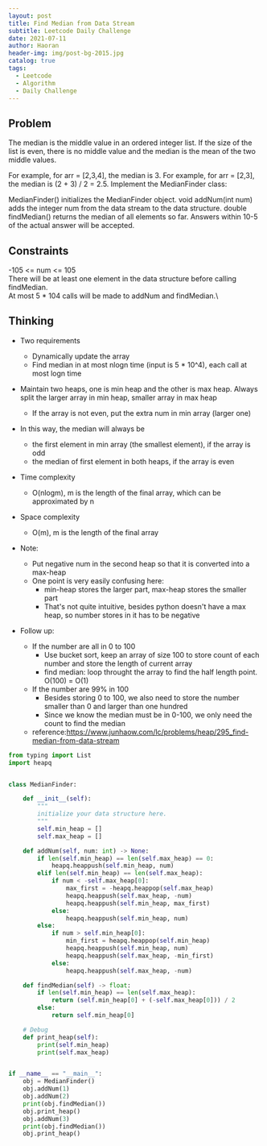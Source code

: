 ```yaml
---
layout: post
title: Find Median from Data Stream
subtitle: Leetcode Daily Challenge
date: 2021-07-11
author: Haoran
header-img: img/post-bg-2015.jpg
catalog: true
tags: 
  - Leetcode
  - Algorithm
  - Daily Challenge
---
```



## Problem
The median is the middle value in an ordered integer list. If the size of the list is even, there is no middle value and the median is the mean of the two middle values.

For example, for arr = [2,3,4], the median is 3.
For example, for arr = [2,3], the median is (2 + 3) / 2 = 2.5.
Implement the MedianFinder class:

MedianFinder() initializes the MedianFinder object.
void addNum(int num) adds the integer num from the data stream to the data structure.
double findMedian() returns the median of all elements so far. Answers within 10-5 of the actual answer will be accepted.

## Constraints
-105 <= num <= 105\
There will be at least one element in the data structure before calling findMedian.\
At most 5 * 104 calls will be made to addNum and findMedian.\

## Thinking
* Two requirements
    * Dynamically update the array
    * Find median in at most nlogn time (input is 5 * 10^4), each call at most logn time

* Maintain two heaps, one is min heap and the other is max heap. Always split the larger array in min heap, smaller array in max heap
    * If the array is not even, put the extra num in min array (larger one)

* In this way, the median will always be 
    * the first element in min array (the smallest element), if the array is odd
    * the median of first element in both heaps, if the array is even

* Time complexity
    * O(nlogm), m is the length of the final array, which can be approximated by n
* Space complexity
    * O(m), m is the length of the final array

* Note:
    * Put negative num in the second heap so that it is converted into a max-heap
    * One point is very easily confusing here:
        * min-heap stores the larger part, max-heap stores the smaller part
        * That's not quite intuitive, besides python doesn't have a max heap, so number stores in it has to be negative

* Follow up:
    * If the number are all in 0 to 100
        * Use bucket sort, keep an array of size 100 to store count of each number and store the length of current array
        * find median: loop throught the array to find the half length point. O(100) = O(1)
    * If the number are 99% in 100
        * Besides storing 0 to 100, we also need to store the number smaller than 0 and larger than one hundred
        * Since we know the median must be in 0-100, we only need the count to find the median
    * reference:https://www.junhaow.com/lc/problems/heap/295_find-median-from-data-stream

```python
from typing import List
import heapq


class MedianFinder:

    def __init__(self):
        """
        initialize your data structure here.
        """
        self.min_heap = []
        self.max_heap = []

    def addNum(self, num: int) -> None:
        if len(self.min_heap) == len(self.max_heap) == 0:
            heapq.heappush(self.min_heap, num)
        elif len(self.min_heap) == len(self.max_heap):
            if num < -self.max_heap[0]:
                max_first = -heapq.heappop(self.max_heap)
                heapq.heappush(self.max_heap, -num)
                heapq.heappush(self.min_heap, max_first)
            else:
                heapq.heappush(self.min_heap, num)
        else:
            if num > self.min_heap[0]:
                min_first = heapq.heappop(self.min_heap)
                heapq.heappush(self.min_heap, num)
                heapq.heappush(self.max_heap, -min_first)
            else:
                heapq.heappush(self.max_heap, -num)

    def findMedian(self) -> float:
        if len(self.min_heap) == len(self.max_heap):
            return (self.min_heap[0] + (-self.max_heap[0])) / 2
        else:
            return self.min_heap[0]

    # Debug
    def print_heap(self):
        print(self.min_heap)
        print(self.max_heap)


if __name__ == "__main__":
    obj = MedianFinder()
    obj.addNum(1)
    obj.addNum(2)
    print(obj.findMedian())
    obj.print_heap()
    obj.addNum(3)
    print(obj.findMedian())
    obj.print_heap()
```